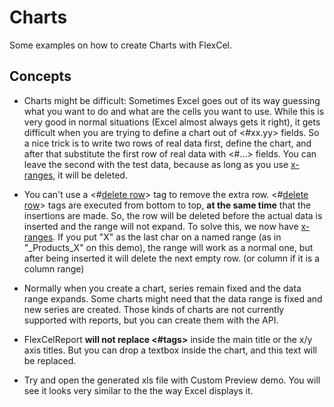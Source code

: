 # Charts

Some examples on how to create Charts with FlexCel.

## Concepts

- Charts might be difficult: Sometimes Excel goes out of its way
  guessing what you want to do and what are the cells you want to
  use. While this is very good in normal situations (Excel almost
  always gets it right), it gets difficult when you are trying to
  define a chart out of \<\#xx.yy\> fields. So a nice trick is to
  write two rows of real data first, define the chart, and after
  that substitute the first row of real data with \<\#\...\> fields.
  You can leave the second with the test data, because as long as
  you use [x-ranges](https://doc.tmssoftware.com/flexcel/vcl/guides/reports-designer-guide.html#x-ranges), it will be deleted.

- You can't use a  \<\#[delete row](https://doc.tmssoftware.com/flexcel/vcl/guides/reports-tag-reference.html#delete-row)\> tag to remove the extra row. \<\#[delete row](https://doc.tmssoftware.com/flexcel/vcl/guides/reports-tag-reference.html#delete-row)\> tags are
  executed from bottom to top, **at the same time** that the
  insertions are made. So, the row will be deleted before the actual
  data is inserted and the range will not expand. To solve this, we
  now have [x-ranges](https://doc.tmssoftware.com/flexcel/vcl/guides/reports-designer-guide.html#x-ranges). If you put \"X\" as the last char on a
  named range (as in \"\_Products\_X\" on this demo), the range will
  work as a normal one, but after being inserted it will delete the
  next empty row. (or column if it is a column range)

- Normally when you create a chart, series remain fixed and the data
  range expands. Some charts might need that the data range is fixed
  and new series are created. Those kinds of charts are not
  currently supported with reports, but you can create them with the API.

- FlexCelReport **will not replace \<\#tags\>** inside the main title
  or the x/y axis titles. But you can drop a textbox inside the
  chart, and this text will be replaced.

- Try and open the generated xls file with Custom Preview demo. You
  will see it looks very similar to the the way Excel displays it.
